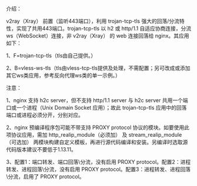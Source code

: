 介绍：

v2ray（Xray） 前置（监听443端口），利用 trojan-tcp-tls 强大的回落/分流特性，实现了共用443端口。trojan-tcp-tls 以 h2 或 http/1.1 自适应协商连接，分流 ws（WebSocket）连接，非 v2ray（Xray） 的 web 连接回落给 nginx。其应用如下：

1、F=trojan-tcp-tls（tls由自己提供。）

2、B=vless-ws-tls（tls由vless-tcp-tls提供及处理，不需配置；另可改成或添加其它ws类应用，参考反向代理ws类的单一示例。）

注意：

1、nginx 支持 h2c server，但不支持 http/1.1 server 与 h2c server 共用一个端口或一个进程（Unix Domain Socket 应用）；故此 trojan-tcp-tls 应用中的回落端口或进程必须分开，分别对应。

2、nginx 预编译程序包可能不带支持 PROXY protocol 协议的模块。如要使用此项协议应用，需加 http_realip_module（必须加） 及 stream_realip_module（可选加） 两模块构建自定义模板，再进行源代码编译和安装。另编译时选取源代码版本建议不要低于1.13.11。

3、配置1：端口转发、端口回落\分流，没有启用 PROXY protocol。配置2：进程转发、进程回落\分流，没有启用 PROXY protocol。配置3：进程转发、进程回落\分流，启用了 PROXY protocol。
